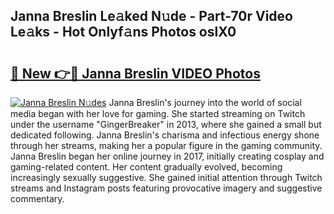 ## Janna Breslin Le𝚊ked N𝚞de - Part-70r Video Le𝚊ks - Hot Onlyf𝚊ns Photos oslX0

# <h2><a href="http://ab56325.deff.icu/?id=Janna+Breslin">🔗 New 👉🔴 Janna Breslin VIDEO Photos</a></h2>

[![Janna Breslin N𝚞des](https://i.imgur.com/rIISA9y.gif)](http://ab56325.deff.icu/?id=Janna+Breslin)
Janna Breslin's journey into the world of social media began with her love for gaming. She started streaming on Twitch under the username "GingerBreaker" in 2013, where she gained a small but dedicated following. Janna Breslin's charisma and infectious energy shone through her streams, making her a popular figure in the gaming community. Janna Breslin began her online journey in 2017, initially creating cosplay and gaming-related content. Her content gradually evolved, becoming increasingly sexually suggestive. She gained initial attention through Twitch streams and Instagram posts featuring provocative imagery and suggestive commentary.
